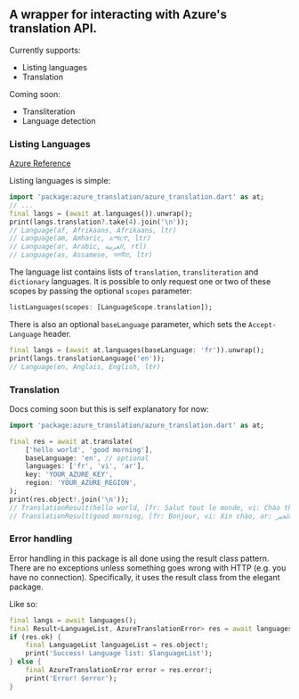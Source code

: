 ## A wrapper for interacting with Azure's translation API.

Currently supports:
* Listing languages
* Translation

Coming soon:
* Transliteration
* Language detection



### Listing Languages
[Azure Reference](https://learn.microsoft.com/en-us/azure/ai-services/translator/reference/v3-0-languages)  

Listing languages is simple:
```dart
import 'package:azure_translation/azure_translation.dart' as at;
// ...
final langs = (await at.languages()).unwrap();
print(langs.translation?.take(4).join('\n'));
// Language(af, Afrikaans, Afrikaans, ltr)
// Language(am, Amharic, አማርኛ, ltr)
// Language(ar, Arabic, العربية, rtl)
// Language(as, Assamese, অসমীয়া, ltr)
```

The language list contains lists of `translation`, `transliteration` and `dictionary` languages.
It is possible to only request one or two of these scopes by passing the optional `scopes` parameter:
```dart
listLanguages(scopes: [LanguageScope.translation]);
```

There is also an optional `baseLanguage` parameter, which sets the `Accept-Language` header.

```dart
final langs = (await at.languages(baseLanguage: 'fr')).unwrap();
print(langs.translationLanguage('en'));
// Language(en, Anglais, English, ltr)
```

### Translation
Docs coming soon but this is self explanatory for now:
```dart
import 'package:azure_translation/azure_translation.dart' as at;

final res = await at.translate(
    ['hello world', 'good morning'],
    baseLanguage: 'en', // optional
    languages: ['fr', 'vi', 'ar'],
    key: 'YOUR_AZURE_KEY',
    region: 'YOUR_AZURE_REGION',
);
print(res.object!.join('\n'));
// TranslationResult(hello world, [fr: Salut tout le monde, vi: Chào thế giới, ar: مرحبا بالعالم])
// TranslationResult(good morning, [fr: Bonjour, vi: Xin chào, ar: صباح الخير])
```

### Error handling
Error handling in this package is all done using the result class pattern. There are no exceptions unless something goes wrong with HTTP (e.g. you have no connection). Specifically, it uses the result class from the elegant package.

Like so:
```dart
final langs = await languages();
final Result<LanguageList, AzureTranslationError> res = await languages();
if (res.ok) {
    final LanguageList languageList = res.object!;
    print('Success! Language list: $languageList');
} else {
    final AzureTranslationError error = res.error!;
    print('Error! $error');
}
```
